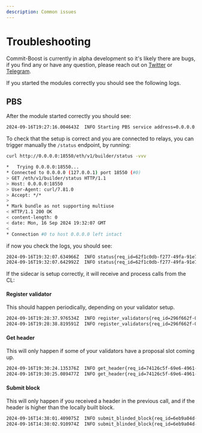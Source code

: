 ```yaml
---
description: Common issues
---
```


# Troubleshooting

Commit-Boost is currently in alpha development so it's likely there are bugs, if you find any or have any question, please reach out on [Twitter](https://x.com/Commit_Boost) or [Telegram](https://t.me/+Pcs9bykxK3BiMzk5).


If you started the modules correctly you should see the following logs.

## PBS
After the module started correctly you should see:
```bash
2024-09-16T19:27:16.004643Z  INFO Starting PBS service address=0.0.0.0:18550 events_subs=0
```

To check that the setup is correct and you are connected to relays, you can trigger manually the `/status` endpoint, by running:

```bash
curl http://0.0.0.0:18550/eth/v1/builder/status -vvv

*   Trying 0.0.0.0:18550...
* Connected to 0.0.0.0 (127.0.0.1) port 18550 (#0)
> GET /eth/v1/builder/status HTTP/1.1
> Host: 0.0.0.0:18550
> User-Agent: curl/7.81.0
> Accept: */*
>
* Mark bundle as not supporting multiuse
< HTTP/1.1 200 OK
< content-length: 0
< date: Mon, 16 Sep 2024 19:32:07 GMT
<
* Connection #0 to host 0.0.0.0 left intact
```

if now you check the logs, you should see:

```bash
2024-09-16T19:32:07.634966Z  INFO status{req_id=62f1c0db-f277-49fa-91e7-a9a1c2b2a6d3}: ua="curl/7.81.0" relay_check=true
2024-09-16T19:32:07.642992Z  INFO status{req_id=62f1c0db-f277-49fa-91e7-a9a1c2b2a6d3}: relay check successful
```

If the sidecar is setup correctly, it will receive and process calls from the CL:
#### Register validator
This should happen periodically, depending on your validator setup.

```bash
2024-09-16T19:28:37.976534Z  INFO register_validators{req_id=296f662f-0e7a-4f15-be75-55b8ca19ffc0}: ua="Lighthouse/v5.2.1-9e12c21" num_registrations=500
2024-09-16T19:28:38.819591Z  INFO register_validators{req_id=296f662f-0e7a-4f15-be75-55b8ca19ffc0}: register validator successful
```

#### Get header
This will only happen if some of your validators have a proposal slot coming up.

```bash
2024-09-16T19:30:24.135376Z  INFO get_header{req_id=74126c5f-69e6-4961-86a6-6c2597bf15f5 slot=2551052}: ua="Lighthouse/v5.2.1-9e12c21" parent_hash=0x641c99d6e4f14bf6d268eb2a8c0dc51c7030ab24e384c0e679f2a6b438d298ea validator_pubkey=0x84fc20b09496341f24abfcb6f407e916ecc317497c5b1bba4970e50e96cf5e731b88e51753064c30cb221453bd71aebf ms_into_slot=135
2024-09-16T19:30:25.089477Z  INFO get_header{req_id=74126c5f-69e6-4961-86a6-6c2597bf15f5 slot=2551052}: received header block_hash=0x0139686e8d251f010153875270256fce6f298d7b3f3f9129179fb86297dffad3 value_eth="0.001399518501462470"
```

#### Submit block
This will only happen if you received a header in the previous call, and if the header is higher than the locally built block.

```bash
2024-09-16T14:38:01.409075Z  INFO submit_blinded_block{req_id=6eb9a04d-6f79-4295-823f-c054582b3599 slot=2549590}: ua="Lighthouse/v5.2.1-9e12c21" slot_uuid=16186e06-0cd0-47bc-9758-daa1b66eff5c ms_into_slot=1409 block_hash=0xfa135ae6f2bfb32b0a47368f93d69e0a2b3f8b855d917ec61d78e78779edaae6
2024-09-16T14:38:02.910974Z  INFO submit_blinded_block{req_id=6eb9a04d-6f79-4295-823f-c054582b3599 slot=2549590}: received unblinded block
```